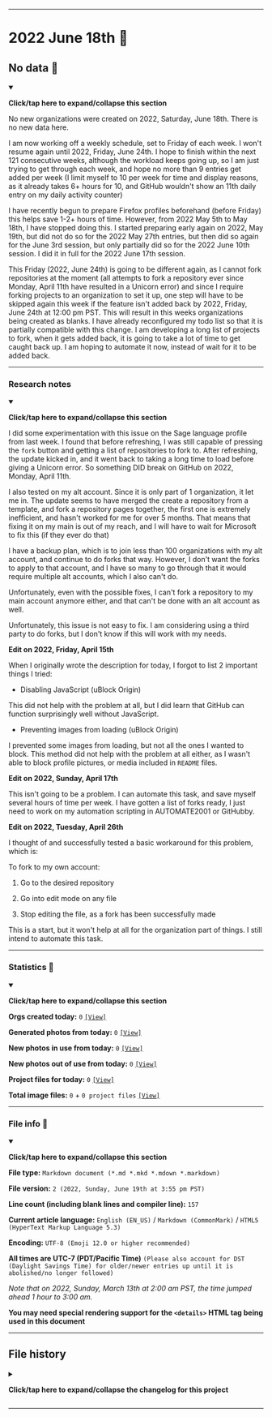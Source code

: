 
***

# 2022 June 18th 📅

## No data 🚫

<details open><summary><p lang="en"><b>Click/tap here to expand/collapse this section</b></p></summary>

No new organizations were created on 2022, Saturday, June 18th. There is no new data here.

<!-- I do not plan on creating any new organizations until I get more caught up, and have at least 6 hours of free time on any day (most likely, I will resume next Friday, March 4th) !-->

I am now working off a weekly schedule, set to Friday of each week. I won't resume again until 2022, Friday, June 24th. I hope to finish within the next 121 consecutive weeks, although the workload keeps going up, so I am just trying to get through each week, and hope no more than 9 entries get added per week (I limit myself to 10 per week for time and display reasons, as it already takes 6+ hours for 10, and GitHub wouldn't show an 11th daily entry on my daily activity counter)

I have recently begun to prepare Firefox profiles beforehand (before Friday) this helps save 1-2+ hours of time. However, from 2022 May 5th to May 18th, I have stopped doing this. I started preparing early again on 2022, May 19th, but did not do so for the 2022 May 27th entries, but then did so again for the June 3rd session, but only partially did so for the 2022 June 10th session. I did it in full for the 2022 June 17th session.

<!-- I will (hopefully) be creating new organizations at some point later this month. At the moment, I have become overloaded, and need to take a break. The list keeps growing faster than I can catch up on it, and it would have taken 3+ more consecutive days of work, which I can't do right now. !-->

This Friday (2022, June 24th) is going to be different again, as I cannot fork repositories at the moment (all attempts to fork a repository ever since Monday, April 11th have resulted in a Unicorn error) and since I require forking projects to an organization to set it up, one step will have to be skipped again this week if the feature isn't added back by 2022, Friday, June 24th at 12:00 pm PST. This will result in this weeks organizations being created as blanks. I have already reconfigured my todo list so that it is partially compatible with this change. I am developing a long list of projects to fork, when it gets added back, it is going to take a lot of time to get caught back up. I am hoping to automate it now, instead of wait for it to be added back.

</details>

---

### Research notes

<details open><summary><p lang="en"><b>Click/tap here to expand/collapse this section</b></p></summary>

I did some experimentation with this issue on the Sage language profile from last week. I found that before refreshing, I was still capable of pressing the `fork` button and getting a list of repositories to fork to. After refreshing, the update kicked in, and it went back to taking a long time to load before giving a Unicorn error. So something DID break on GitHub on 2022, Monday, April 11th.

I also tested on my alt account. Since it is only part of 1 organization, it let me in. The update seems to have merged the create a repository from a template, and fork a repository pages together, the first one is extremely inefficient, and hasn't worked for me for over 5 months. That means that fixing it on my main is out of my reach, and I will have to wait for Microsoft to fix this (if they ever do that)

I have a backup plan, which is to join less than 100 organizations with my alt account, and continue to do forks that way. However, I don't want the forks to apply to that account, and I have so many to go through that it would require multiple alt accounts, which I also can't do.

Unfortunately, even with the possible fixes, I can't fork a repository to my main account anymore either, and that can't be done with an alt account as well.

Unfortunately, this issue is not easy to fix. I am considering using a third party to do forks, but I don't know if this will work with my needs.

**Edit on 2022, Friday, April 15th**

When I originally wrote the description for today, I forgot to list 2 important things I tried:

* Disabling JavaScript (uBlock Origin)

This did not help with the problem at all, but I did learn that GitHub can function surprisingly well without JavaScript.

* Preventing images from loading (uBlock Origin)

I prevented some images from loading, but not all the ones I wanted to block. This method did not help with the problem at all either, as I wasn't able to block profile pictures, or media included in `README` files.

**Edit on 2022, Sunday, April 17th**

This isn't going to be a problem. I can automate this task, and save myself several hours of time per week. I have gotten a list of forks ready, I just need to work on my automation scripting in AUTOMATE2001 or GitHubby.

**Edit on 2022, Tuesday, April 26th**

I thought of and successfully tested a basic workaround for this problem, which is:

To fork to my own account:

1. Go to the desired repository

2. Go into edit mode on any file

3. Stop editing the file, as a fork has been successfully made

This is a start, but it won't help at all for the organization part of things. I still intend to automate this task.

</details>

***

### Statistics 📝

<details open><summary><p lang="en"><b>Click/tap here to expand/collapse this section</b></p></summary>

**Orgs created today:** `0` [`[View]`](/NewOrgs/2022/06_June/README.md#2022-june-18th)

**Generated photos from today:** `0` [`[View]`](/OrganizationGraphics/ByDate/2022/June/18/Generated/)

**New photos in use from today:** `0` [`[View]`](/OrganizationGraphics/ByDate/2022/June/18/Used/)

**New photos out of use from today:** `0` [`[View]`](/OrganizationGraphics/ByDate/2022/June/18/Unused/)

**Project files for today:** `0` [`[View]`](/OrganizationGraphics/ByDate/2022/June/18/Unused/Project_Files/)

**Total image files:** `0` + `0 project files` [`[View]`](/OrganizationGraphics/ByDate/2022/June/18/)

<!-- TODO
NTS: If there are no project files for a week, don't remove the counter, just blank it (set it to 0)
!-->

</details>

***

### File info 📜

<details open><summary><p lang="en"><b>Click/tap here to expand/collapse this section</b></p></summary>

**File type:** `Markdown document (*.md *.mkd *.mdown *.markdown)`

**File version:** `2 (2022, Sunday, June 19th at 3:55 pm PST)`

**Line count (including blank lines and compiler line):** `157`

**Current article language:** `English (EN_US)` / `Markdown (CommonMark)` / `HTML5 (HyperText Markup Language 5.3)`

**Encoding:** `UTF-8 (Emoji 12.0 or higher recommended)`

**All times are UTC-7 (PDT/Pacific Time)** `(Please also account for DST (Daylight Savings Time) for older/newer entries up until it is abolished/no longer followed)`

_Note that on 2022, Sunday, March 13th at 2:00 am PST, the time jumped ahead 1 hour to 3:00 am._

**You may need special rendering support for the `<details>` HTML tag being used in this document**

</details>

***

## File history

<details><summary><p lang="en"><b>Click/tap here to expand/collapse the changelog for this project</b></p></summary>

<details><summary><p lang="en"><b>Version 1 (2022, Saturday, June 18th at 3:24 pm PST)</b></p></summary>

**This version was made by:** [`@seanpm2001`](https://github.com/seanpm2001/)

> Changes:

- [x] Started the file
- [x] Added the title section
- [x] Added the research notes section
- [x] Added the statistics section
- [x] Added the file info section
- [ ] No other changes in version 1

</details>

<details><summary><p lang="en"><b>Version 2 (2022, Sunday, June 19th at 3:55 pm PST)</b></p></summary>

**This version was made by:** [`@seanpm2001`](https://github.com/seanpm2001/)

> Changes:

- [x] Fixed a date error the title section
- [x] Updated the file info section
- [x] Added the changelog
- [ ] No other changes in version 2

</details>

</details>

***
